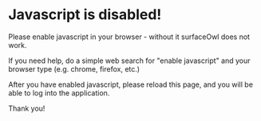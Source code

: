 Javascript is disabled!
=======================

Please enable javascript in your browser - without it surfaceOwl does not work.

If you need help, do a simple web search for "enable javascript" and your browser type (e.g. chrome, firefox, etc.)

  

After you have enabled javascript, please reload this page, and you will be able to log into the application.

  

Thank you!